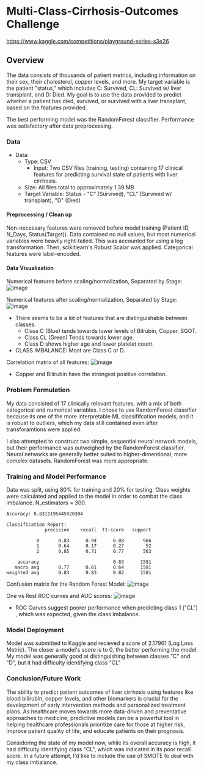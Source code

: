 # Multi-Class-Cirrhosis-Outcomes Challenge
https://www.kaggle.com/competitions/playground-series-s3e26

## Overview

The data consists of thousands of patient metrics, including information on their sex, their cholesterol, copper levels, and more. My target variable is the patient "status," which includes C: Survived, CL: Survived w/ liver transplant, and D: Died. My goal is to use the data provided to predict whether a patient has died, survived, or survived with a liver transplant, based on the features provided.

The best performing model was the RandomForest classifier. Performance was satisfactory after data preprocessing.

### Data

* Data:
  * Type: CSV
    * Input: Two CSV files (training, testing) containing 17 clinical features for predicting survival state of patients with liver cirrhosis.
  * Size: All files total to approximately 1.39 MB
  * Target Variable: Status - "C" (Survived), "CL" (Survived w/ transplant), "D" (Died)
 
#### Preprocessing / Clean up

Non-necessary features were removed before model training (Patient ID, N_Days, Status(Target)). Data contained no null values, but most numerical variables were heavily right-tailed.
This was accounted for using a log transformation. Then, scikitlearn's Robust Scalar was applied. Categorical features were label-encoded.

#### Data Visualization

Numerical features before scaling/normalization, Separated by Stage:
![image](https://github.com/t-movaghar/Multi-Class-Cirrhosis-Outcomes/assets/123412483/80ddf9eb-dcd5-407f-8ca2-f9f1ae496eda)

Numerical features after scaling/normalization, Separated by Stage:
![image](https://github.com/t-movaghar/Multi-Class-Cirrhosis-Outcomes/assets/123412483/e276c64f-ed90-4e7a-9311-58b4a824b261)

* There seems to be a lot of features that are distinguishable between classes. 
  * Class C (Blue) tends towards lower levels of Bilrubin, Copper, SGOT.
  * Class CL (Green) Tends towards lower age.
  * Class D shows higher age and lower platelet count.
* CLASS IMBALANCE: Most are Class C or D.

Correlation matrix of all features:
![image](https://github.com/t-movaghar/Multi-Class-Cirrhosis-Outcomes/assets/123412483/92be35ac-9b28-42c0-b62a-7ef763e3b7ff)

* Copper and Bilirubin have the strongest positive correlation.

### Problem Formulation

My data consisted of 17 clinically relevant features, with a mix of both categorical and numerical variables.
I chose to use RandomForest classifier because its one of the more interpretable ML classififcation models, and it is robust to outliers, which my data still contained even after transforamtions were applied.

I also attempted to construct two simple, sequential neural network models, but their performance was outweighed by the RandomForest classifier. 
Neural networks are generally better suited to higher-dimentional, more complex datasets. RandomForest was more appropriate.

### Training and Model Performance

Data was split, using 80% for training and 20% for testing. Class weights were calculated and applied to the model in order to combat the class imbalance. N_estimators = 300.

```
Accuracy: 0.8311195445920304

Classification Report:
              precision    recall  f1-score   support

           0       0.83      0.94      0.88       966
           1       0.64      0.17      0.27        52
           2       0.85      0.71      0.77       563

    accuracy                           0.83      1581
   macro avg       0.77      0.61      0.64      1581
weighted avg       0.83      0.83      0.82      1581

```

Confusion matrix for the Random Forest Model: 
![image](https://github.com/t-movaghar/Multi-Class-Cirrhosis-Outcomes/assets/123412483/881180d0-646f-4c52-8601-65cc535b1268)
  
One vs Rest ROC curves and AUC scores:
![image](https://github.com/t-movaghar/Multi-Class-Cirrhosis-Outcomes/assets/123412483/b222a435-6248-489e-a3ff-7f240891d819)

* ROC Curves suggest poorer performance when predicting class 1 ("CL") , which was expected, given the class imbalance.

### Model Deployment

Model was submitted to Kaggle and recieved a score of 2.17961 (Log Loss Metric).
The closer a model's score is to 0, the better performing the model.
My model was generally good at distinguishing between classes "C" and "D", but it had difficulty identifying class "CL"

### Conclusion/Future Work

The ability to predict patient outcomes of liver cirrhosis using features like blood bilirubin, copper levels, and other biomarkers is crucial for the development of early intervention methods and personalized treatment plans. 
As healthcare moves towards more data-driven and preventative approaches to medicine, predictive models can be a powerful tool in helping healthcare professionals prioritize care for those at higher risk, improve patient quality of life, and educate patients on their prognosis.

Considering the state of my model now, while its overall accuracy is high, it had difficulty identifying class "CL", which was indicated in its poor recall score. In a future attempt, I'd like to include the use of SMOTE to deal with my class imbalance.




